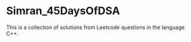# Simran_45DaysOfDSA
This is a collection of solutions from Leetcode questions in the language C++.

